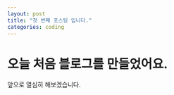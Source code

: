 ```yaml
---
layout: post
title: "첫 번째 포스팅 입니다."
categories: coding
---
```


# 오늘 처음 블로그를 만들었어요.

앞으로 열심히 해보겠습니다.
